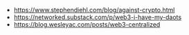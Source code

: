 - https://www.stephendiehl.com/blog/against-crypto.html
- https://networked.substack.com/p/web3-i-have-my-daots
- https://blog.wesleyac.com/posts/web3-centralized